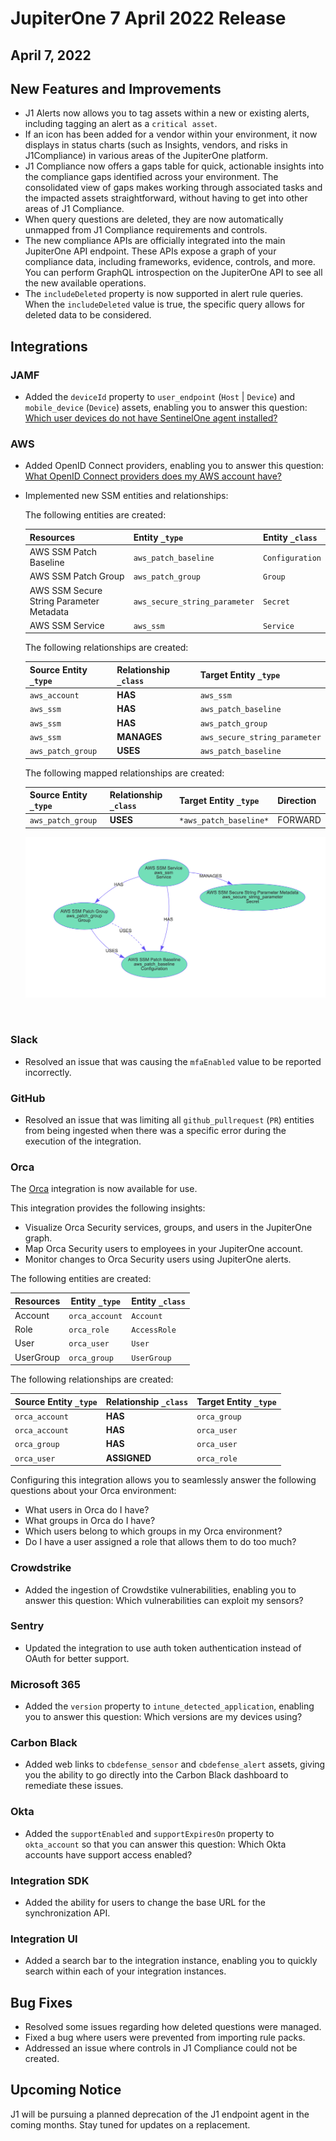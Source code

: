 # JupiterOne 7 April 2022 Release

## April 7, 2022

## New Features and Improvements

- J1 Alerts now allows you to tag assets within a new or existing alerts, including tagging an alert as a `critical asset`.
- If an icon has been added for a vendor within your environment, it now displays in status charts (such as Insights, vendors, and risks in J1Compliance) in various areas of the JupiterOne platform. 
- J1 Compliance now offers a gaps table for quick, actionable insights into the compliance gaps identified across your environment. The consolidated view of gaps makes working through associated tasks and the impacted assets straightforward, without having to get into other areas of J1 Compliance. 
- When query questions are deleted, they are now automatically unmapped from J1 Compliance requirements and controls. 
- The new compliance APIs are officially integrated into the main JupiterOne API endpoint. These APIs expose a graph of your compliance data, including frameworks, evidence, controls, and more. You can perform GraphQL introspection on the JupiterOne API to see all the new available operations.
- The `includeDeleted` property is now supported in alert rule queries. When the `includeDeleted` value is true, the specific query allows for deleted data to be considered.

## Integrations

### JAMF
- Added the  `deviceId` property to `user_endpoint` (`Host` | `Device`) and `mobile_device` (`Device`) assets, enabling you to answer this question: [Which user devices do not have SentinelOne agent installed?](https://ask.us.jupiterone.io/question/fdcdd4efcb5b914808d87ab0939f9748efb188a6?integrations=sentinelone&tagFilter=all)

### AWS

- Added OpenID Connect providers, enabling you to answer this question: [What OpenID Connect providers does my AWS account have?](https://ask.us.jupiterone.io/question/a886fe001e96eafe9aec6c288a656d6125ec8e21?search=what%20ope&tagFilter=all)

- Implemented new SSM entities and relationships:

  The following entities are created:

  | Resources                                | Entity `_type`                | Entity `_class` |
  | ---------------------------------------- | ----------------------------- | --------------- |
  | AWS SSM Patch Baseline                   | `aws_patch_baseline`          | `Configuration` |
  | AWS SSM Patch Group                      | `aws_patch_group`             | `Group`         |
  | AWS SSM Secure String Parameter Metadata | `aws_secure_string_parameter` | `Secret`        |
  | AWS SSM Service                          | `aws_ssm`                     | `Service`       |

  The following relationships are created:

  | Source Entity `_type` | Relationship `_class` | Target Entity `_type`         |
  | --------------------- | --------------------- | ----------------------------- |
  | `aws_account`         | **HAS**               | `aws_ssm`                     |
  | `aws_ssm`             | **HAS**               | `aws_patch_baseline`          |
  | `aws_ssm`             | **HAS**               | `aws_patch_group`             |
  | `aws_ssm`             | **MANAGES**           | `aws_secure_string_parameter` |
  | `aws_patch_group`     | **USES**              | `aws_patch_baseline`          |

  The following mapped relationships are created:

  | Source Entity `_type` | Relationship `_class` | Target Entity `_type`  | Direction |
  | --------------------- | --------------------- | ---------------------- | --------- |
  | `aws_patch_group`     | **USES**              | `*aws_patch_baseline*` | FORWARD   |

   ![](../assets/aws-ssm-model.png)

  ​

### Slack

- Resolved an issue that was causing the `mfaEnabled` value to be reported incorrectly.

### GitHub

- Resolved an issue that was limiting all `github_pullrequest` (`PR`) entities from being ingested when there was a specific error during the execution of the integration.

### Orca

The [Orca](https://orcasecurity.io/) integration is now available for use. 

This integration provides the following insights:

- Visualize Orca Security services, groups, and users in the JupiterOne graph.
- Map Orca Security users to employees in your JupiterOne account.
- Monitor changes to Orca Security users using JupiterOne alerts.

The following entities are created:

| Resources | Entity `_type` | Entity `_class` |
| --------- | -------------- | --------------- |
| Account   | `orca_account` | `Account`       |
| Role      | `orca_role`    | `AccessRole`    |
| User      | `orca_user`    | `User`          |
| UserGroup | `orca_group`   | `UserGroup`     |

The following relationships are created:

| Source Entity `_type` | Relationship `_class` | Target Entity `_type` |
| --------------------- | --------------------- | --------------------- |
| `orca_account`        | **HAS**               | `orca_group`          |
| `orca_account`        | **HAS**               | `orca_user`           |
| `orca_group`          | **HAS**               | `orca_user`           |
| `orca_user`           | **ASSIGNED**          | `orca_role`           |

Configuring this integration allows you to seamlessly answer the following questions about your Orca environment:

- What users in Orca do I have?
- What groups in Orca do I have?
- Which users belong to which groups in my Orca environment?
- Do I have a user assigned a role that allows them to do too much?

### Crowdstrike

- Added the ingestion of Crowdstike vulnerabilities, enabling you to answer this question: Which vulnerabilities can exploit my sensors?

### Sentry

- Updated the integration to use auth token authentication instead of OAuth for better support. 

### Microsoft 365

- Added the `version` property to `intune_detected_application`, enabling you to answer this question: Which versions are my devices using?

### Carbon Black

- Added web links to `cbdefense_sensor` and `cbdefense_alert` assets, giving you the ability to go directly into the Carbon Black dashboard to remediate these issues.

### Okta

- Added the  `supportEnabled` and `supportExpiresOn` property to `okta_account` so that you can answer this question: Which Okta accounts have support access enabled?

### Integration SDK

- Added the ability for users to change the base URL for the synchronization API.

### Integration UI

- Added a search bar to the integration instance, enabling you to quickly search within each of your integration instances.

## Bug Fixes

- Resolved some issues regarding how deleted questions were managed.
- Fixed a bug where users were prevented from importing rule packs.
- Addressed an issue where controls in J1 Compliance could not be created.


## Upcoming Notice

J1 will be pursuing a planned deprecation of the J1 endpoint agent in the coming months. Stay tuned for updates on a replacement.
